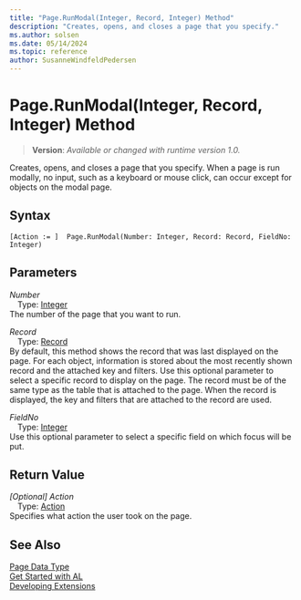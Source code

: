 ```yaml
---
title: "Page.RunModal(Integer, Record, Integer) Method"
description: "Creates, opens, and closes a page that you specify."
ms.author: solsen
ms.date: 05/14/2024
ms.topic: reference
author: SusanneWindfeldPedersen
---
```

[//]: # (START>DO_NOT_EDIT)
[//]: # (IMPORTANT:Do not edit any of the content between here and the END>DO_NOT_EDIT.)
[//]: # (Any modifications should be made in the .xml files in the ModernDev repo.)
# Page.RunModal(Integer, Record, Integer) Method
> **Version**: _Available or changed with runtime version 1.0._

Creates, opens, and closes a page that you specify. When a page is run modally, no input, such as a keyboard or mouse click, can occur except for objects on the modal page.


## Syntax
```AL
[Action := ]  Page.RunModal(Number: Integer, Record: Record, FieldNo: Integer)
```
## Parameters
*Number*  
&emsp;Type: [Integer](../integer/integer-data-type.md)  
The number of the page that you want to run.  

*Record*  
&emsp;Type: [Record](../record/record-data-type.md)  
By default, this method shows the record that was last displayed on the page. For each object, information is stored about the most recently shown record and the attached key and filters. Use this optional parameter to select a specific record to display on the page. The record must be of the same type as the table that is attached to the page. When the record is displayed, the key and filters that are attached to the record are used.  

*FieldNo*  
&emsp;Type: [Integer](../integer/integer-data-type.md)  
Use this optional parameter to select a specific field on which focus will be put.  


## Return Value
*[Optional] Action*  
&emsp;Type: [Action](../action/action-option.md)  
Specifies what action the user took on the page.


[//]: # (IMPORTANT: END>DO_NOT_EDIT)
## See Also
[Page Data Type](page-data-type.md)  
[Get Started with AL](../../devenv-get-started.md)  
[Developing Extensions](../../devenv-dev-overview.md)